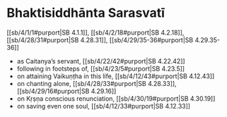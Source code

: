 # Bhaktisiddhānta Sarasvatī

[[sb/4/1/1#purport|SB 4.1.1]], [[sb/4/2/18#purport|SB 4.2.18]], [[sb/4/28/31#purport|SB 4.28.31]], [[sb/4/29/35-36#purport|SB 4.29.35-36]]

* as Caitanya’s servant, [[sb/4/22/42#purport|SB 4.22.42]]
* following in footsteps of, [[sb/4/23/5#purport|SB 4.23.5]]
* on attaining Vaikuṇṭha in this life, [[sb/4/12/43#purport|SB 4.12.43]]
* on chanting alone, [[sb/4/28/33#purport|SB 4.28.33]], [[sb/4/29/16#purport|SB 4.29.16]]
* on Kṛṣṇa conscious renunciation, [[sb/4/30/19#purport|SB 4.30.19]]
* on saving even one soul, [[sb/4/12/33#purport|SB 4.12.33]]
